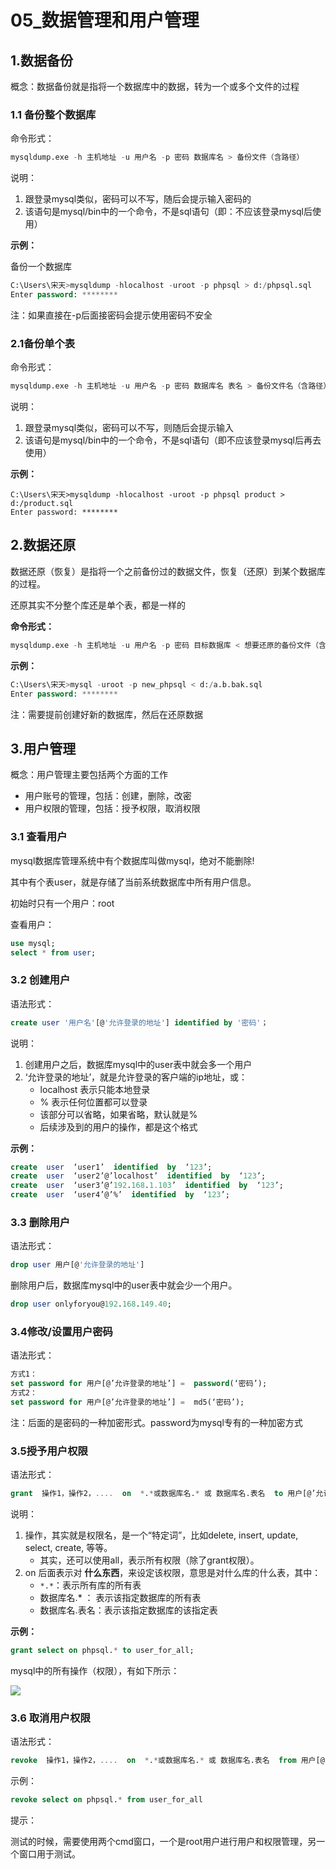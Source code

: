 # 05_数据管理和用户管理

## 1.数据备份

概念：数据备份就是指将一个数据库中的数据，转为一个或多个文件的过程

### 1.1 备份整个数据库

命令形式：

```sql
mysqldump.exe -h 主机地址 -u 用户名 -p 密码 数据库名 > 备份文件（含路径）
```

说明：

1. 跟登录mysql类似，密码可以不写，随后会提示输入密码的
2. 该语句是mysql/bin中的一个命令，不是sql语句（即：不应该登录mysql后使用）

**示例：**

备份一个数据库

```sql
C:\Users\宋天>mysqldump -hlocalhost -uroot -p phpsql > d:/phpsql.sql
Enter password: ********
```

注：如果直接在-p后面接密码会提示使用密码不安全

### 2.1备份单个表

命令形式：

```sql
mysqldump.exe -h 主机地址 -u 用户名 -p 密码 数据库名 表名 > 备份文件名（含路径）
```

说明：

1.  跟登录mysql类似，密码可以不写，则随后会提示输入
2.  该语句是mysql/bin中的一个命令，不是sql语句（即不应该登录mysql后再去使用）

**示例：**

```
C:\Users\宋天>mysqldump -hlocalhost -uroot -p phpsql product > d:/product.sql
Enter password: ********
```

## 2.数据还原

数据还原（恢复）是指将一个之前备份过的数据文件，恢复（还原）到某个数据库的过程。

还原其实不分整个库还是单个表，都是一样的

**命令形式：**

```sql
mysqldump.exe -h 主机地址 -u 用户名 -p 密码 目标数据库 < 想要还原的备份文件（含路径）
```

**示例：**

```sql
C:\Users\宋天>mysql -uroot -p new_phpsql < d:/a.b.bak.sql
Enter password: ********
```

注：需要提前创建好新的数据库，然后在还原数据

## 3.用户管理

概念：用户管理主要包括两个方面的工作

- 用户账号的管理，包括：创建，删除，改密
- 用户权限的管理，包括：授予权限，取消权限

### 3.1 查看用户

mysql数据库管理系统中有个数据库叫做mysql，绝对不能删除!

其中有个表user，就是存储了当前系统数据库中所有用户信息。

初始时只有一个用户：root

查看用户：

```sql
use mysql;
select * from user;
```

### 3.2 创建用户

语法形式：

```sql
create user '用户名'[@'允许登录的地址'] identified by '密码'；
```

说明：

1. 创建用户之后，数据库mysql中的user表中就会多一个用户
2. ‘允许登录的地址’，就是允许登录的客户端的ip地址，或：
   - localhost 表示只能本地登录
   - % 表示任何位置都可以登录
   - 该部分可以省略，如果省略，默认就是%
   - 后续涉及到的用户的操作，都是这个格式

**示例：**

```sql
create  user  ‘user1’  identified  by  ‘123’;
create  user  ‘user2’@’localhost’  identified  by  ‘123’;
create  user  ‘user3’@’192.168.1.103’  identified  by  ‘123’;
create  user  ‘user4’@’%’  identified  by  ‘123’;
```

### 3.3 删除用户

语法形式：

```sql
drop user 用户[@'允许登录的地址']
```

删除用户后，数据库mysql中的user表中就会少一个用户。

```sql
drop user onlyforyou@192.168.149.40;
```

### 3.4修改/设置用户密码

语法形式：

```sql
方式1：
set password for 用户[@’允许登录的地址’] =  password(‘密码’);
方式2：
set password for 用户[@’允许登录的地址’] =  md5(‘密码’);
```

注：后面的是密码的一种加密形式。password为mysql专有的一种加密方式

### 3.5授予用户权限

语法形式：

```sql
grant  操作1，操作2，....  on  *.*或数据库名.* 或 数据库名.表名  to 用户[@’允许登录的地址’]
```

说明：

1. 操作，其实就是权限名，是一个“特定词”，比如delete, insert, update, select, create,  等等。
   - 其实，还可以使用all，表示所有权限（除了grant权限）。
2. on 后面表示对 **什么东西**，来设定该权限，意思是对什么库的什么表，其中：
   - `*.*`：表示所有库的所有表
   - 数据库名.* ： 表示该指定数据库的所有表
   - 数据库名.表名：表示该指定数据库的该指定表

**示例：**

```sql
grant select on phpsql.* to user_for_all;
```

mysql中的所有操作（权限），有如下所示：

![](C:\Users\宋天\Desktop\mysql\img\mysql操作权限.png)

### 3.6 取消用户权限

语法形式：

```sql
revoke  操作1，操作2，....  on  *.*或数据库名.* 或 数据库名.表名  from 用户[@’允许的地址’]
```

示例：

```sql
revoke select on phpsql.* from user_for_all
```

提示：

测试的时候，需要使用两个cmd窗口，一个是root用户进行用户和权限管理，另一个窗口用于测试。